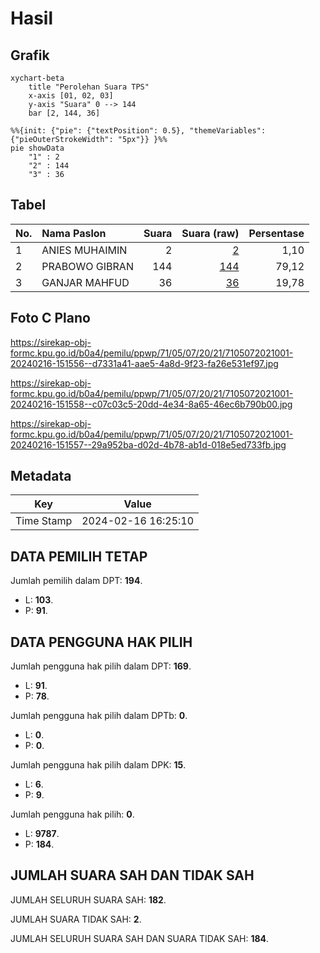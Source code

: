 # Hasil

## Grafik

```mermaid
xychart-beta
    title "Perolehan Suara TPS"
    x-axis [01, 02, 03]
    y-axis "Suara" 0 --> 144
    bar [2, 144, 36]
```

```mermaid
%%{init: {"pie": {"textPosition": 0.5}, "themeVariables": {"pieOuterStrokeWidth": "5px"}} }%%
pie showData
    "1" : 2
    "2" : 144
    "3" : 36
```

## Tabel

| No. | Nama Paslon    | Suara | Suara (raw) | Persentase |
|:--- |:-------------- | -----:| -----------:| ----------:|
| 1   | ANIES MUHAIMIN | 2     | [2][p-1]    | 1,10       |
| 2   | PRABOWO GIBRAN | 144   | [144][p-2]  | 79,12      |
| 3   | GANJAR MAHFUD  | 36    | [36][p-3]   | 19,78      |


[p-1]: https://github.com/gigit-pemilu/pemilu-2024-71-sulawesi-utara/blob/main/pilpres/hitung-suara/sub/71-sulawesi-utara/sub/05-minahasa-selatan/sub/07-motoling/sub/2021-raanan-lama/sub/001-tps/sub/paslon-1.txt
[p-2]: https://github.com/gigit-pemilu/pemilu-2024-71-sulawesi-utara/blob/main/pilpres/hitung-suara/sub/71-sulawesi-utara/sub/05-minahasa-selatan/sub/07-motoling/sub/2021-raanan-lama/sub/001-tps/sub/paslon-2.txt
[p-3]: https://github.com/gigit-pemilu/pemilu-2024-71-sulawesi-utara/blob/main/pilpres/hitung-suara/sub/71-sulawesi-utara/sub/05-minahasa-selatan/sub/07-motoling/sub/2021-raanan-lama/sub/001-tps/sub/paslon-3.txt

## Foto C Plano

https://sirekap-obj-formc.kpu.go.id/b0a4/pemilu/ppwp/71/05/07/20/21/7105072021001-20240216-151556--d7331a41-aae5-4a8d-9f23-fa26e531ef97.jpg

https://sirekap-obj-formc.kpu.go.id/b0a4/pemilu/ppwp/71/05/07/20/21/7105072021001-20240216-151558--c07c03c5-20dd-4e34-8a65-46ec6b790b00.jpg

https://sirekap-obj-formc.kpu.go.id/b0a4/pemilu/ppwp/71/05/07/20/21/7105072021001-20240216-151557--29a952ba-d02d-4b78-ab1d-018e5ed733fb.jpg


## Metadata

| Key        | Value               |
| ---------- | ------------------- |
| Time Stamp | 2024-02-16 16:25:10 |


## DATA PEMILIH TETAP

Jumlah pemilih dalam DPT: **194**.
 * L: **103**.
 * P: **91**.

## DATA PENGGUNA HAK PILIH

Jumlah pengguna hak pilih dalam DPT: **169**.
 * L: **91**.
 * P: **78**.

Jumlah pengguna hak pilih dalam DPTb: **0**.
 * L: **0**.
 * P: **0**.

Jumlah pengguna hak pilih dalam DPK: **15**.
 * L: **6**.
 * P: **9**.

Jumlah pengguna hak pilih: **0**.
 * L: **9787**.
 * P: **184**.

## JUMLAH SUARA SAH DAN TIDAK SAH

JUMLAH SELURUH SUARA SAH: **182**.

JUMLAH SUARA TIDAK SAH: **2**.

JUMLAH SELURUH SUARA SAH DAN SUARA TIDAK SAH: **184**.


